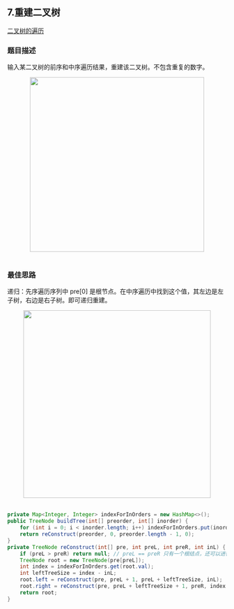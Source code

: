 ## 7.重建二叉树
[二叉树的遍历](https://github.com/starflyyy3119/Interview/blob/master/剑指offer/算法/二叉树的遍历.md)
### 题目描述
输入某二叉树的前序和中序遍历结果，重建该二叉树。不包含重复的数字。
<div align="center"> <img src="https://cs-notes-1256109796.cos.ap-guangzhou.myqcloud.com/image-20191102210342488.png" width="400"/> </div><br>

### 最佳思路
递归：先序遍历序列中 pre[0] 是根节点。在中序遍历中找到这个值，其左边是左子树，右边是右子树。即可递归重建。


<div align="center"> <img src="https://cs-notes-1256109796.cos.ap-guangzhou.myqcloud.com/60c4a44c-7829-4242-b3a1-26c3b513aaf0.gif" width="430px"> </div><br>

```java
private Map<Integer, Integer> indexForInOrders = new HashMap<>();
public TreeNode buildTree(int[] preorder, int[] inorder) {
    for (int i = 0; i < inorder.length; i++) indexForInOrders.put(inorder[i], i);
    return reConstruct(preorder, 0, preorder.length - 1, 0);
}
private TreeNode reConstruct(int[] pre, int preL, int preR, int inL) {
    if (preL > preR) return null; // preL == preR 只有一个根结点，还可以进行重建
    TreeNode root = new TreeNode(pre[preL]);
    int index = indexForInOrders.get(root.val);
    int leftTreeSize = index - inL;
    root.left = reConstruct(pre, preL + 1, preL + leftTreeSize, inL);
    root.right = reConstruct(pre, preL + leftTreeSize + 1, preR, index + 1);
    return root;
}
```
